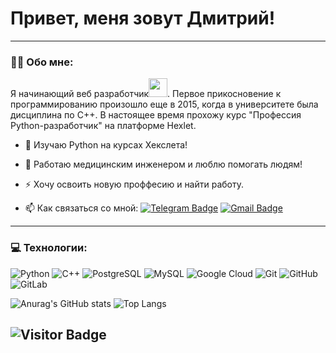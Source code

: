 # Привет, меня зовут Дмитрий!

---

### :man_technologist: Обо мне:
Я начинающий веб разработчик<img src="https://media.giphy.com/media/WUlplcMpOCEmTGBtBW/giphy.gif" width="30px">. Первое прикосновение к программированию произошло еще в 2015, когда в университете была дисциплина по C++.
В настоящее время прохожу курс "Профессия Python-разработчик" на платформе Hexlet.

- :telescope: Изучаю Python на курсах Хекслета!

- :seedling: Работаю медицинским инженером и люблю помогать людям!

- :zap: Хочу освоить новую проффесию и найти работу.

- :mailbox: Как связаться со мной: [![Telegram Badge](https://img.shields.io/badge/-korolkovdmitrii-blue?style=flat&logo=Telegram&logoColor=white)](https://t.me/KorolkOFF22) [![Gmail Badge](https://img.shields.io/badge/-Yandex-red?style=flat&logo=Gmail&logoColor=white)](mailto:korolkovpro@yandex.ru)

---


### 💻 Технологии:

![Python](https://img.shields.io/badge/-Python-black?style=flat-square&logo=Python)
![C++](https://img.shields.io/badge/-C++-00599C?style=flat-square&logo=c)
![PostgreSQL](https://img.shields.io/badge/-PostgreSQL-336791?style=flat-square&logo=postgresql)
![MySQL](https://img.shields.io/badge/-MySQL-black?style=flat-square&logo=mysql)
![Google Cloud](https://img.shields.io/badge/Google%20Cloud-black?style=flat-square&logo=google-cloud)
![Git](https://img.shields.io/badge/-Git-black?style=flat-square&logo=git)
![GitHub](https://img.shields.io/badge/-GitHub-181717?style=flat-square&logo=github)
![GitLab](https://img.shields.io/badge/-GitLab-FCA121?style=flat-square&logo=gitlab)

![Anurag's GitHub stats](https://github-readme-stats.vercel.app/api?username=slashdimka&theme=dark&show_icons=true)
![Top Langs](https://github-readme-stats.vercel.app/api/top-langs/?username=slashdimka&hide=TeX&layout=compact)

![Visitor Badge](https://visitor-badge.laobi.icu/badge?page_id=SlashDimka)
---
<!--
**SlashDimka/SlashDimka** is a ✨ _special_ ✨ repository because its `README.md` (this file) appears on your GitHub profile.

Here are some ideas to get you started:

- 🔭 I’m currently working on ...
- 🌱 I’m currently learning ...
- 👯 I’m looking to collaborate on ...
- 🤔 I’m looking for help with ...
- 💬 Ask me about ...
- 📫 How to reach me: ...
- 😄 Pronouns: ...
- ⚡ Fun fact: ...
-->
